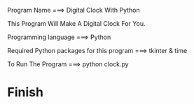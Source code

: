 Program Name ===> Digital Clock With Python 

This Program Will Make A Digital Clock For You.

Programming language ===> Python

Required Python packages for this program ===> tkinter & time

To Run The Program ===> python clock.py

# Finish 
